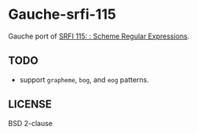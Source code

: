 # Gauche-srfi-115

Gauche port of [SRFI 115: : Scheme Regular Expressions](http://srfi.schemers.org/srfi-115/).

## TODO

* support `grapheme`, `bog`, and `eog` patterns.

## LICENSE

BSD 2-clause
